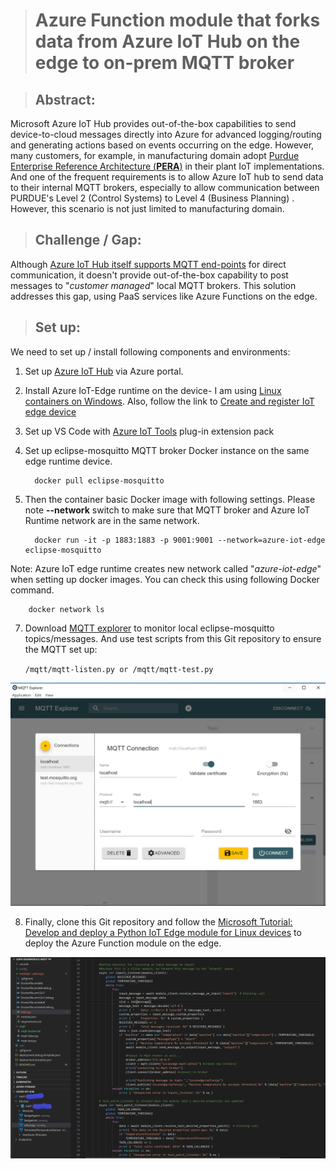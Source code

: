 
> # Azure Function module that forks data from Azure IoT Hub on the edge to on-prem MQTT broker

>## **Abstract:**
Microsoft Azure IoT Hub provides out-of-the-box capabilities to send device-to-cloud messages directly into Azure for advanced logging/routing and generating actions based on events occurring on the edge. However, many customers, for example, in manufacturing domain adopt [Purdue Enterprise Reference Architecture (**PERA**)](https://en.wikipedia.org/wiki/Purdue_Enterprise_Reference_Architecture) in their plant IoT implementations. And one of the frequent requirements is to allow Azure IoT hub to send data to their internal MQTT brokers, especially to allow communication between PURDUE's Level 2 (Control Systems) to Level 4 (Business Planning) . However, this scenario is not just limited to manufacturing domain.
>## **Challenge / Gap:**
Although [Azure IoT Hub itself supports MQTT end-points](https://techcommunity.microsoft.com/t5/internet-of-things/using-mqtt-protocol-to-communicate-with-azure-iot-hub-without/ba-p/959354) for direct communication, it doesn't provide out-of-the-box capability to post messages to "*customer managed*" local MQTT brokers. This solution addresses this gap, using PaaS services like Azure Functions on the edge.
>## **Set up:**
We need to set up / install following components and environments:
1. Set up [Azure IoT Hub](https://docs.microsoft.com/en-us/azure/iot-hub/iot-hub-create-through-portal) via Azure portal.
2. Install Azure IoT-Edge runtime on the device- I am using [Linux containers on Windows](https://docs.microsoft.com/en-us/azure/iot-edge/how-to-install-iot-edge-windows-with-linux). Also, follow the link to [Create and register IoT edge device](https://docs.microsoft.com/en-us/azure/iot-edge/how-to-register-device) 
3. Set up VS Code with [Azure IoT Tools](https://marketplace.visualstudio.com/items?itemName=vsciot-vscode.azure-iot-tools) plug-in extension pack
4. Set up eclipse-mosquitto MQTT broker Docker instance on the same edge runtime device.

		 docker pull eclipse-mosquitto
6. Then the container basic Docker image with following settings. Please note **--network** switch to make sure that MQTT broker and Azure IoT Runtime network are in the same network.

		 docker run -it -p 1883:1883 -p 9001:9001 --network=azure-iot-edge eclipse-mosquitto

Note: Azure IoT edge runtime creates new network called "*azure-iot-edge*" when setting up docker images. You can check this using following Docker command.
			 
		docker network ls

7. Download [MQTT explorer](http://mqtt-explorer.com/) to monitor local eclipse-mosquitto topics/messages. And use test scripts from this Git repository to ensure the MQTT set up:

	`/mqtt/mqtt-listen.py or /mqtt/mqtt-test.py`

![MQTT Explorer](https://github.com/virshah24/azfn-edgemodule-mqtt-py/blob/master/media/azfunc-mqtt-explorer.PNG)

8. Finally, clone this Git repository and follow the [Microsoft Tutorial: Develop and deploy a Python IoT Edge module for Linux devices](https://docs.microsoft.com/en-us/azure/iot-edge/tutorial-python-module) to deploy the Azure Function module on the edge. 

![VS Code - Python Azure Function](https://github.com/virshah24/azfn-edgemodule-mqtt-py/blob/master/media/azfunc-mqtt-vscode.png)